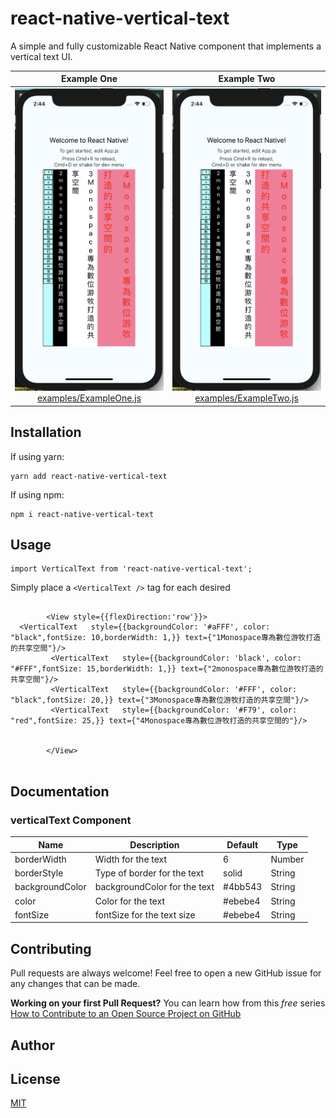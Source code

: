 




<!-- ![](https://img.shields.io/npm/v/react-native-progress-steps.svg?style=flat)
![](https://img.shields.io/npm/dt/react-native-progress-steps.svg)
[![HitCount](http://hits.dwyl.io/colbymillerdev/react-native-progress-steps.svg)](http://hits.dwyl.io/colbymillerdev/react-native-progress-steps)
[![PRs Welcome](https://img.shields.io/badge/PRs-welcome-brightgreen.svg?style=flat-square)](http://makeapullrequest.com) -->

# react-native-vertical-text


A simple and fully customizable React Native component that
 implements a  vertical text UI. 


Example One             |  Example Two
:-------------------------:|:-------------------------:
![](doc/img/A.png)[examples/ExampleOne.js](examples/ExampleOne.js)| ![](doc/img/B.png) [examples/ExampleTwo.js](examples/ExampleTwo.js)


## Installation

If using yarn:

```
yarn add react-native-vertical-text
```

If using npm:

```
npm i react-native-vertical-text
```

## Usage

```
import VerticalText from 'react-native-vertical-text';
```

Simply place a `<VerticalText />` tag for each desired


```

        <View style={{flexDirection:'row'}}>
  <VerticalText   style={{backgroundColor: '#aFFF', color: "black",fontSize: 10,borderWidth: 1,}} text={"1Monospace專為數位游牧打造的共享空間"}/>
         <VerticalText   style={{backgroundColor: 'black', color: "#FFF",fontSize: 15,borderWidth: 1,}} text={"2monospace專為數位游牧打造的共享空間"}/>
         <VerticalText   style={{backgroundColor: '#FFF', color: "black",fontSize: 20,}} text={"3Monospace專為數位游牧打造的共享空間"}/>
         <VerticalText   style={{backgroundColor: '#F79', color: "red",fontSize: 25,}} text={"4Monospace專為數位游牧打造的共享空間的"}/>


        </View>
       
```
<!-- 
### Button Styling Usage
Button container and text are fully customizable using the `nextBtnStyle, nextBtnTextStyle, previousBtnStyle, and previousBtnTextStyle` props.

Example usage to change a buttons text color: 

```
const buttonTextStyle = {
    color: '#393939'
};

return (
    <View style={{flex: 1}}>
        <ProgressSteps>
            <ProgressStep label="First Step" nextBtnTextStyle={buttonTextStyle} previousBtnTextStyle={buttonTextStyle}>
                <View style={{ alignItems: 'center' }}>
                    <Text>This is the content within step 1!</Text>
                </View>
            </ProgressStep>
            <ProgressStep label="Second Step" nextBtnTextStyle={buttonTextStyle} previousBtnTextStyle={buttonTextStyle}>
                <View style={{ alignItems: 'center' }}>
                    <Text>This is the content within step 2!</Text>
                </View>
            </ProgressStep>
        </ProgressSteps>
    </View>
)
``` -->


## Documentation

### verticalText Component
| Name                      | Description                              | Default     | Type   |
|---------------------------|------------------------------------------|-------------|--------|
| borderWidth               | Width for the text  | 6           | Number |
| borderStyle               | Type of border for the text     | solid       | String |
| backgroundColor           | backgroundColor for the text | #4bb543     | String |
| color                     | Color for the text       | #ebebe4     | String |
| fontSize                  | fontSize for the text size      | #ebebe4     | String |



## Contributing
Pull requests are always welcome! Feel free to open a new GitHub issue for any changes that can be made.

**Working on your first Pull Request?** You can learn how from this *free* series [How to Contribute to an Open Source Project on GitHub](https://egghead.io/series/how-to-contribute-to-an-open-source-project-on-github)

## Author
<!-- Colby Miller | [https://colbymillerdev.com](https://colbymillerdev.com) -->

## License
[MIT](./LICENSE)

